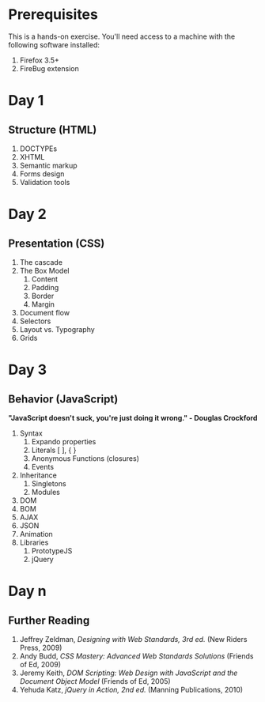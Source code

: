 # Prerequisites

This is a hands-on exercise. You'll need access to a machine with the following software installed:

 1.	Firefox 3.5+
 2.	FireBug extension

# Day 1
## Structure (HTML)

 1. DOCTYPEs
 2.	XHTML
 3.	Semantic markup
 4. Forms design
 5. Validation tools

# Day 2
## Presentation (CSS)

 1.	The cascade
 2.	The Box Model
	1.	Content
	2.	Padding
	3.	Border
	4.	Margin
 3.	Document flow
 4.	Selectors
 5.	Layout vs. Typography
 5. Grids

# Day 3
## Behavior (JavaScript)

**"JavaScript doesn't suck, you're just doing it wrong." - Douglas Crockford**

 1.	Syntax
	1.	Expando properties
	2.	Literals [ ], { }
	3.	Anonymous Functions (closures)
	4.	Events
 2.	Inheritance
	1.	Singletons
	2.	Modules
 3.	DOM
 4.	BOM
 5.	AJAX
 6.	JSON
 7.	Animation
 8. Libraries
	1.	PrototypeJS
	2.	jQuery
	
# Day n
## Further Reading

 1.	Jeffrey Zeldman, _Designing with Web Standards, 3rd ed._ (New Riders Press, 2009)
 2.	Andy Budd, _CSS Mastery: Advanced Web Standards Solutions_ (Friends of Ed, 2009)
 3.	Jeremy Keith, _DOM Scripting: Web Design with JavaScript and the Document Object Model_ (Friends of Ed, 2005)
 4.	Yehuda Katz, _jQuery in Action, 2nd ed._ (Manning Publications, 2010)